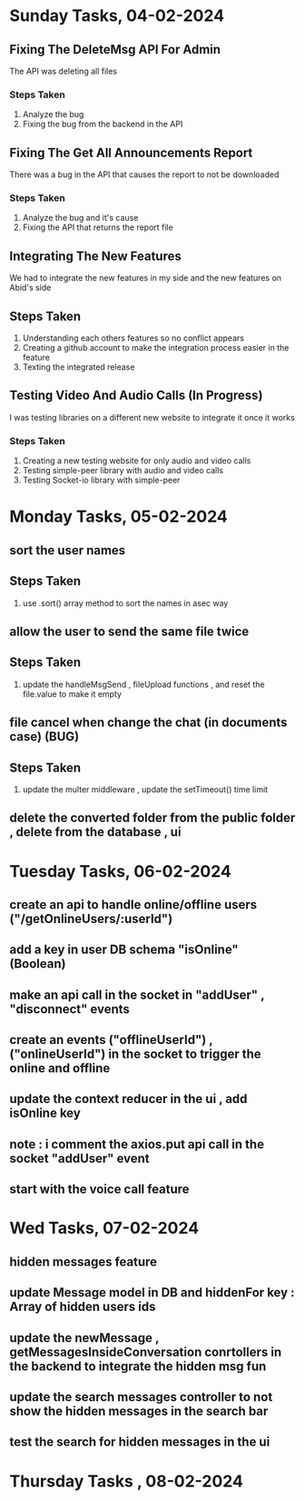 # Sunday Tasks, 04-02-2024

## Fixing The DeleteMsg API For Admin

The API was deleting all files

### Steps Taken
1. Analyze the bug 
2. Fixing the bug from the backend in the API


## Fixing The Get All Announcements Report

There was a bug in the API that causes the report to not be  downloaded

### Steps Taken
1. Analyze the bug and it's cause 
2. Fixing the API that returns the report file


## Integrating The New Features 

We had to integrate the new features in my side and the new features on Abid's side

## Steps Taken
1. Understanding each others features so no conflict appears
2. Creating a github account to make the integration process easier in the feature
3. Texting the integrated release
 
## Testing Video And Audio Calls (In Progress)

I was testing libraries on a different new website to integrate it once it works

### Steps Taken
1. Creating a new testing website for only audio and video calls
2. Testing simple-peer library with audio and video calls
3. Testing Socket-io library  with simple-peer




# Monday Tasks, 05-02-2024

## sort the user names
## Steps Taken
1. use .sort() array method to sort the names in asec way

## allow the user to send the same file twice
## Steps Taken
1. update the handleMsgSend , fileUpload functions , and reset the file.value to make it empty

## file cancel when change the chat (in documents case) (BUG)
## Steps Taken
1. update the multer middleware , update the setTimeout() time limit 


## delete the converted folder from the public folder , delete from the database , ui



# Tuesday Tasks, 06-02-2024

## create an api to handle online/offline users ("/getOnlineUsers/:userId")

## add a key in user DB schema "isOnline" (Boolean)

## make an api call in the socket in "addUser" , "disconnect" events 

## create an events ("offlineUserId") , ("onlineUserId")  in the socket to trigger the online and offline 

## update the context reducer in the ui , add isOnline key

## note : i comment the axios.put api call in the socket "addUser" event

## start with the voice call feature



# Wed Tasks, 07-02-2024

## hidden messages feature

## update Message model in DB and hiddenFor key : Array of hidden users ids

## update the newMessage , getMessagesInsideConversation conrtollers in the backend to integrate the hidden msg fun

## update the search messages controller to not show the hidden messages in the search bar

## test the search for hidden messages in the ui



# Thursday Tasks , 08-02-2024
